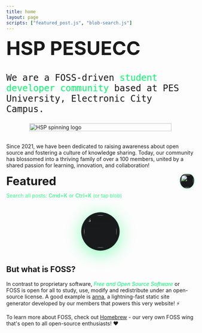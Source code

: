 ```yaml
---
title: home
layout: page
scripts: ["featured_post.js", "blob-search.js"]
---
```


<h1 style="margin-top: 0.4rem; font-family: Inter; font-size: 3.2rem; font-weight: 700;">HSP PESUECC</h1>

<p style="margin-top: 0.2rem; font-size: 1.5rem; font-weight: 300; font-family: AzeretMono, monospace;"> 
We are a FOSS-driven <span style="color:#00fb6b; font-style:bold;">student
developer community</span> based at PES University, Electronic City Campus. 
</p>

<div id="hsp-spinner" style="display:flex; justify-content:center; align-items:center; margin: 1.25rem 0 2rem;">
  <div style="width: min(380px, 90vw);">
    <object data="/static/images/hsp-spinner.svg" type="image/svg+xml" width="100%" height="100%" aria-label="HSP spinning logo" role="img">
      <img src="/static/images/hsp-spinner.svg" alt="HSP spinning logo" style="width:100%;height:auto;" />
    </object>
  </div>
</div>

Since 2021, we have been dedicated to raising awareness about open source and
fostering a culture of knowledge sharing. Today, our community has blossomed
into a thriving family of over a 100 members, united by a shared passion for
learning, innovation, and collaboration!



<div style="display: flex; align-items: center; justify-content: space-between; margin-bottom: 0.2em;">
  <h1 style="margin: 0; font-size: 2.2em; font-weight: 700;">Featured</h1>
  <img src="/static/images/gallery/blob/blob-beanie.svg" alt="Blob Mascot" id="blob-mascot" style="height: 2.6em; width: auto; animation: popUp 1.8s cubic-bezier(.2,1.8,.5,-0.8) infinite alternate; cursor:pointer; filter: drop-shadow(0 1px 4px #00fb6b55); background: #181a1b; border-radius: 40% 40% 48% 48% / 50% 50% 60% 60%; padding: 2px; margin-left: 2em; object-fit: cover; object-position: center;" />
</div>
<div style="text-align:left; color:#00fb6b; font-size:1em; font-weight:400; margin-bottom:2em; margin-top:0.7em;">
  <span style="opacity:0.8;">Search all posts: <span style="font-weight:500;">Cmd+K</span> or <span style="font-weight:500;">Ctrl+K</span> <span style="font-size:0.95em;">(or tap blob)</span></span>
</div>

<div id="featured-section" class="home-featured">
  <div id="lazy-blob" style="display:flex; justify-content:center; align-items:center; min-height:120px;">
  <img src="/static/images/gallery/blob/blob-beanie.svg" alt="Loading mascot" style="width:90px; animation: popUp 1.4s cubic-bezier(.2,1.8,.5,-0.8) infinite alternate; filter: drop-shadow(0 8px 24px #00fb6b7f); background: #181a1b; border-radius: 50%; padding: 8px;" />
  </div>
  <style>
    @keyframes popUp {
      0% { transform: scale(0.8); }
      60% { transform: scale(1.15); }
      80% { transform: scale(0.95); }
      100% { transform: scale(1); }
    }
  </style>
</div>
<script>
window.blobSearchOpen = function() {
  var modal = document.getElementById('blob-search-modal');
  if (modal) {
    modal.style.visibility = 'visible';
    var input = modal.querySelector('#blob-search-input');
    if (input) input.focus();
  }
};
document.addEventListener('DOMContentLoaded', function() {
  var blob = document.getElementById('blob-mascot');
  if (blob) {
    blob.onclick = window.blobSearchOpen;
  }
});
</script>


## But what is FOSS?

In contrast to proprietary software, <span style="color:#00fb6b; font-style:italic;">Free and Open Source Software</span> or FOSS is open for all to study, use, modify and redistribute under an open-source license. A good example is <a href="https://github.com/anna-ssg/anna">anna</a>, a lightning-fast static site generator developed by our members that powers this very website! ⚡

To learn more about FOSS, check out <a href="https://homebrew.hsp-ec.xyz">Homebrew</a> - our very own FOSS wing that's open to all open-source enthusiasts! ♥️

